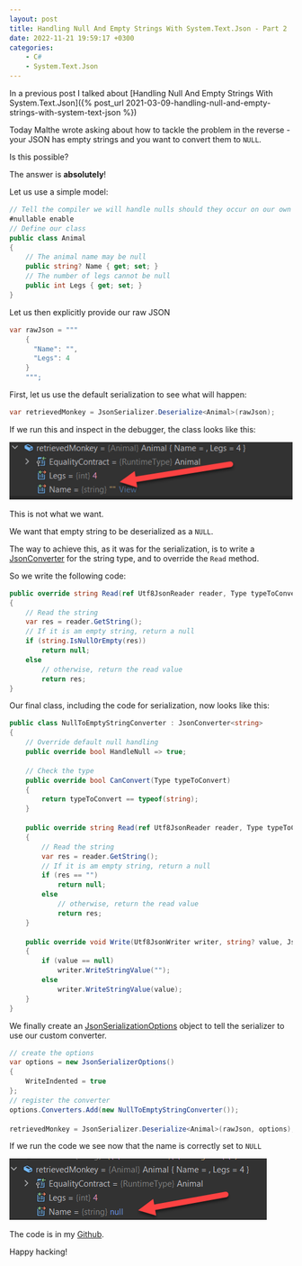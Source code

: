 ```yaml
---
layout: post
title: Handling Null And Empty Strings With System.Text.Json - Part 2
date: 2022-11-21 19:59:17 +0300
categories:
    - C#
    - System.Text.Json
---
```

In a previous post I talked about [Handling Null And Empty Strings With System.Text.Json]({% post_url 2021-03-09-handling-null-and-empty-strings-with-system-text-json %})

Today Malthe wrote asking about how to tackle the problem in the reverse - your JSON has empty strings and you want to convert them to `NULL`.

Is this possible?

The answer is **absolutely**!

Let us use a simple model:

```csharp
// Tell the compiler we will handle nulls should they occur on our own
#nullable enable
// Define our class
public class Animal
{
    // The animal name may be null
    public string? Name { get; set; }
    // The number of legs cannot be null
    public int Legs { get; set; }
}
```

Let us then explicitly provide our raw JSON

```csharp
var rawJson = """
    {
      "Name": "",
      "Legs": 4
    }
    """;
```

First, let us use the default serialization to see what will happen:

```csharp
var retrievedMonkey = JsonSerializer.Deserialize<Animal>(rawJson);
```

If we run this and inspect in the debugger, the class looks like this:

![](../images/2022/11/NullName.png)

This is not what we want.

We want that empty string to be deserialized as a `NULL`.

The way to achieve this, as it was for the serialization, is to write a [JsonConverter](https://learn.microsoft.com/en-us/dotnet/api/system.text.json.serialization.jsonconverter-1?view=net-7.0) for the string type, and to override the `Read` method.

So we write the following code:

```csharp
public override string Read(ref Utf8JsonReader reader, Type typeToConvert, JsonSerializerOptions options)
{
    // Read the string
    var res = reader.GetString();
    // If it is am empty string, return a null
    if (string.IsNullOrEmpty(res))
        return null;
    else
        // otherwise, return the read value
        return res;
}
```

Our final class, including the code for serialization, now looks like this:

```csharp
public class NullToEmptyStringConverter : JsonConverter<string>
{
    // Override default null handling
    public override bool HandleNull => true;

    // Check the type
    public override bool CanConvert(Type typeToConvert)
    {
        return typeToConvert == typeof(string);
    }

    public override string Read(ref Utf8JsonReader reader, Type typeToConvert, JsonSerializerOptions options)
    {
        // Read the string
        var res = reader.GetString();
        // If it is am empty string, return a null
        if (res == "")
            return null;
        else
            // otherwise, return the read value
            return res;
    }

    public override void Write(Utf8JsonWriter writer, string? value, JsonSerializerOptions options)
    {
        if (value == null)
            writer.WriteStringValue("");
        else
            writer.WriteStringValue(value);
    }
}
```

We finally create an [JsonSerializationOptions](https://learn.microsoft.com/en-us/dotnet/api/system.text.json.jsonserializeroptions?view=net-7.0) object to tell the serializer to use our custom converter.

```csharp
// create the options
var options = new JsonSerializerOptions()
{
    WriteIndented = true
};
// register the converter
options.Converters.Add(new NullToEmptyStringConverter());

retrievedMonkey = JsonSerializer.Deserialize<Animal>(rawJson, options);
```

If we run the code we see now that the name is correctly set to `NULL`

![](../images/2022/11/NullValueName.png)

The code is in my [Github](https://github.com/conradakunga/BlogCode/tree/master/2022-11-21%20-%20Deserialize%20Null%20Strings).

Happy hacking!